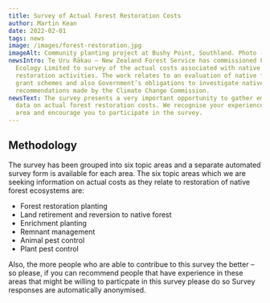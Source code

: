 ```yaml
---
title: Survey of Actual Forest Restoration Costs
author: Martin Kean
date: 2022-02-01
tags: news
image: /images/forest-restoration.jpg
imageAlt: Community planting project at Bushy Point, Southland. Photo - Jesse Bythell
newsIntro: Te Uru Rākau – New Zealand Forest Service has commissioned Forbes
  Ecology Limited to survey of the actual costs associated with native forest
  restoration activities. The work relates to an evaluation of native forest
  grant schemes and also Government’s obligations to investigate native forestry
  recommendations made by the Climate Change Commission.
newsText: The survey presents a very important opportunity to gather emprical
  data on actual forest restoration costs. We recognise your experience in this
  area and encourage you to participate in the survey.
---
```


## Methodology
The survey has been grouped into six topic areas and a separate automated survey form is available for each area. The six topic areas which we are seeking information on actual costs as they relate to restoration of native forest ecosystems are:

- Forest restoration planting
- Land retirement and reversion to native forest
- Enrichment planting
- Remnant management
- Animal pest control
- Plant pest control

Also, the more people who are able to contribue to this survey the better – so please, if you can recommend people that have experience in these areas that might be willing to particpate in this survey please do so Survey responses are automatically anonymised.